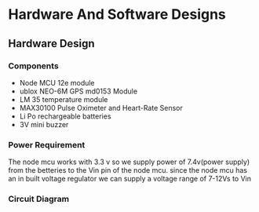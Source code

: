 
# Hardware And Software Designs
## Hardware Design
### Components
  * Node MCU 12e module
  * ublox NEO-6M GPS md0153 Module
  * LM 35 temperature module
  * MAX30100 Pulse Oximeter and Heart-Rate Sensor
  * Li Po rechargeable batteries
  * 3V mini buzzer
  
### Power Requirement

The node mcu works with 3.3 v so we supply power of 7.4v(power supply) from the betteries to the Vin pin of the node mcu. since the node mcu has an in built voltage regulator we can supply a voltage range of 7-12Vs to Vin

### Circuit Diagram
